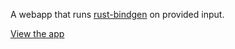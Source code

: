 A webapp that runs [rust-bindgen](https://github.com/servo/rust-bindgen) on provided input.

[View the app](https://rust-bindgen.herokuapp.com/)
